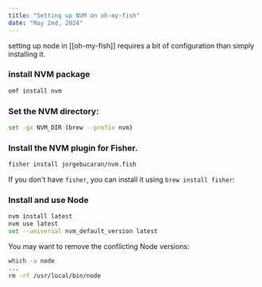 ```yaml
---
title: "Setting up NVM on oh-my-fish"
date: "May 2nd, 2024"
---
```


setting up node in [[oh-my-fish]] requires a bit of configuration than simply installing it.

### install NVM package
```bash
omf install nvm
```

### Set the NVM directory:
```bash
set -gx NVM_DIR (brew --prefix nvm)
```

### Install the NVM plugin for Fisher. 
```bash
fisher install jorgebucaran/nvm.fish
```

If you don't have `fisher`, you can install it using `brew install fisher`:

### Install and use Node
```bash
nvm install latest
nvm use latest
set --universal nvm_default_version latest
```

You may want to remove the conflicting Node versions:

```bash
which -a node
...
rm -rf /usr/local/bin/node
```

